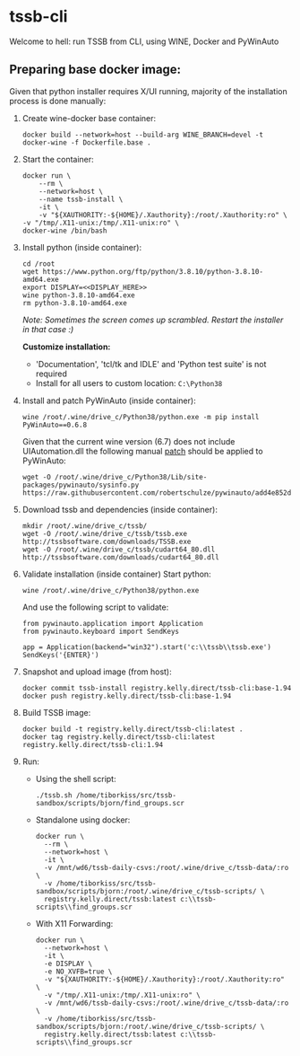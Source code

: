 # tssb-cli
Welcome to hell: run TSSB from CLI, using WINE, Docker and PyWinAuto

## Preparing base docker image:
Given that python installer requires X/UI running, majority of the installation process is done manually:
  1. Create wine-docker base container:
     ```
     docker build --network=host --build-arg WINE_BRANCH=devel -t docker-wine -f Dockerfile.base .
     ```

  2. Start the container:
     ```
     docker run \
         --rm \
         --network=host \
         --name tssb-install \
         -it \
         -v "${XAUTHORITY:-${HOME}/.Xauthority}:/root/.Xauthority:ro" \
	 -v "/tmp/.X11-unix:/tmp/.X11-unix:ro" \
	 docker-wine /bin/bash
     ```

  3. Install python (inside container):
     ```
     cd /root
     wget https://www.python.org/ftp/python/3.8.10/python-3.8.10-amd64.exe
     export DISPLAY=<<DISPLAY_HERE>>
     wine python-3.8.10-amd64.exe
     rm python-3.8.10-amd64.exe
     ```
     *Note: Sometimes the screen comes up scrambled. Restart the installer in that case :)*

     __Customize installation:__ 
      - 'Documentation', 'tcl/tk and IDLE' and 'Python test suite' is not required
      - Install for all users to custom location: `C:\Python38`

  4. Install and patch PyWinAuto (inside container):
     ```
     wine /root/.wine/drive_c/Python38/python.exe -m pip install PyWinAuto==0.6.8
     ```

     Given that the current wine version (6.7) does not include UIAutomation.dll the following manual [patch](https://github.com/robertschulze/pywinauto/pull/1/files) should be applied to PyWinAuto:
     ```
     wget -O /root/.wine/drive_c/Python38/Lib/site-packages/pywinauto/sysinfo.py https://raw.githubusercontent.com/robertschulze/pywinauto/add4e852d4f34093e6f3f4ba780c5d718057a1e6/pywinauto/sysinfo.py
     ```

  5. Download tssb and dependencies (inside container):
     ```
     mkdir /root/.wine/drive_c/tssb/
     wget -O /root/.wine/drive_c/tssb/tssb.exe http://tssbsoftware.com/downloads/TSSB.exe
     wget -O /root/.wine/drive_c/tssb/cudart64_80.dll http://tssbsoftware.com/downloads/cudart64_80.dll
     ```

  6. Validate installation (inside container)
     Start python: 
     ```
     wine /root/.wine/drive_c/Python38/python.exe
     ```
     And use the following script to validate:
     ```
     from pywinauto.application import Application
     from pywinauto.keyboard import SendKeys

     app = Application(backend="win32").start('c:\\tssb\\tssb.exe')
     SendKeys('{ENTER}')
     ```

  7. Snapshot and upload image (from host):
     ```
     docker commit tssb-install registry.kelly.direct/tssb-cli:base-1.94
     docker push registry.kelly.direct/tssb-cli:base-1.94
     ```

  8. Build TSSB image:
     ```
     docker build -t registry.kelly.direct/tssb-cli:latest .
     docker tag registry.kelly.direct/tssb-cli:latest registry.kelly.direct/tssb-cli:1.94
     ```

  9. Run:
     - Using the shell script:
       ```
       ./tssb.sh /home/tiborkiss/src/tssb-sandbox/scripts/bjorn/find_groups.scr
       ```

     - Standalone using docker:
       ```
       docker run \
         --rm \
         --network=host \
         -it \
         -v /mnt/wd6/tssb-daily-csvs:/root/.wine/drive_c/tssb-data/:ro \
         -v /home/tiborkiss/src/tssb-sandbox/scripts/bjorn:/root/.wine/drive_c/tssb-scripts/ \
         registry.kelly.direct/tssb:latest c:\\tssb-scripts\\find_groups.scr
       ```
    
     - With X11 Forwarding:
       ```
       docker run \
         --network=host \
         -it \
         -e DISPLAY \
         -e NO_XVFB=true \
         -v "${XAUTHORITY:-${HOME}/.Xauthority}:/root/.Xauthority:ro" \
         -v "/tmp/.X11-unix:/tmp/.X11-unix:ro" \
         -v /mnt/wd6/tssb-daily-csvs:/root/.wine/drive_c/tssb-data/:ro \
         -v /home/tiborkiss/src/tssb-sandbox/scripts/bjorn:/root/.wine/drive_c/tssb-scripts/ \
         registry.kelly.direct/tssb:latest c:\\tssb-scripts\\find_groups.scr
       ```


